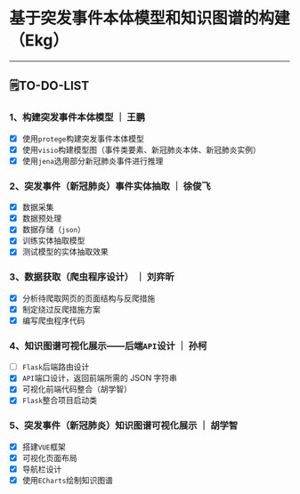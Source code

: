 # 基于突发事件本体模型和知识图谱的构建（Ekg）

---

## 🗒️TO-DO-LIST

### 1、构建突发事件本体模型 ｜ 王鹏

- [x] 使用`protege`构建突发事件本体模型
- [x] 使用`visio`构建模型图（事件类要素、新冠肺炎本体、新冠肺炎实例）
- [x] 使用`jena`选用部分新冠肺炎事件进行推理

### 2、突发事件（新冠肺炎）事件实体抽取 ｜ 徐俊飞

- [x] 数据采集
- [x] 数据预处理
- [x] 数据存储（`json`）
- [x] 训练实体抽取模型
- [x] 测试模型的实体抽取效果

### 3、数据获取（爬虫程序设计） ｜ 刘弈昕

- [x] 分析待爬取网页的页面结构与反爬措施
- [x] 制定绕过反爬措施方案
- [x] 编写爬虫程序代码

### 4、知识图谱可视化展示——后端`API`设计 ｜ 孙柯

- [ ] `Flask`后端路由设计
- [x] `API`端口设计，返回前端所需的 JSON 字符串
- [x] 可视化前端代码整合（胡学智）
- [x] `Flask`整合项目启动类

### 5、突发事件（新冠肺炎）知识图谱可视化展示 ｜ 胡学智

- [x] 搭建`VUE`框架
- [x] 可视化页面布局
- [x] 导航栏设计
- [x] 使用`ECharts`绘制知识图谱
